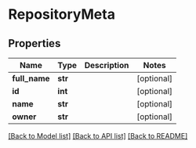 # RepositoryMeta

## Properties
Name | Type | Description | Notes
------------ | ------------- | ------------- | -------------
**full_name** | **str** |  | [optional] 
**id** | **int** |  | [optional] 
**name** | **str** |  | [optional] 
**owner** | **str** |  | [optional] 

[[Back to Model list]](../README.md#documentation-for-models) [[Back to API list]](../README.md#documentation-for-api-endpoints) [[Back to README]](../README.md)


